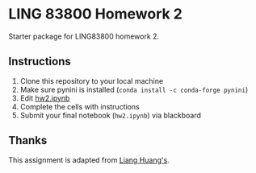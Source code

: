 # LING 83800 Homework 2

Starter package for LING83800 homework 2.

## Instructions

1. Clone this repository to your local machine
1. Make sure pynini is installed (`conda install -c conda-forge pynini`)
1. Edit [hw2.ipynb](hw2.ipynb)
1. Complete the cells with instructions
1. Submit your final notebook (`hw2.ipynb`) via blackboard


## Thanks

This assignment is adapted from [Liang Huang's](http://classes.engr.oregonstate.edu/eecs/fall2019/cs539-001/hw1/hw1.pdf).
